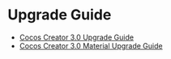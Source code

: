 # Upgrade Guide

- [Cocos Creator 3.0 Upgrade Guide](upgrade-guide-v3.0.md)
- [Cocos Creator 3.0 Material Upgrade Guide](../material-system/effect-2.x-to-3.0.md)